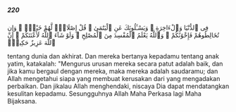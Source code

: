 ##### 220

<span class="ayah">فِى ٱلدُّنْيَا وَٱلْءَاخِرَةِ ۗ وَيَسْـَٔلُونَكَ عَنِ ٱلْيَتَٰمَىٰ ۖ قُلْ إِصْلَاحٌۭ لَّهُمْ خَيْرٌۭ ۖ وَإِن تُخَالِطُوهُمْ فَإِخْوَٰنُكُمْ ۚ وَٱللَّهُ يَعْلَمُ ٱلْمُفْسِدَ مِنَ ٱلْمُصْلِحِ ۚ وَلَوْ شَآءَ ٱللَّهُ لَأَعْنَتَكُمْ ۚ إِنَّ ٱللَّهَ عَزِيزٌ حَكِيمٌۭ</span>

<span class="ayah_translation">tentang dunia dan akhirat. Dan mereka bertanya kepadamu tentang anak yatim, katakalah: "Mengurus urusan mereka secara patut adalah baik, dan jika kamu bergaul dengan mereka, maka mereka adalah saudaramu; dan Allah mengetahui siapa yang membuat kerusakan dari yang mengadakan perbaikan. Dan jikalau Allah menghendaki, niscaya Dia dapat mendatangkan kesulitan kepadamu. Sesungguhnya Allah Maha Perkasa lagi Maha Bijaksana.</span>
